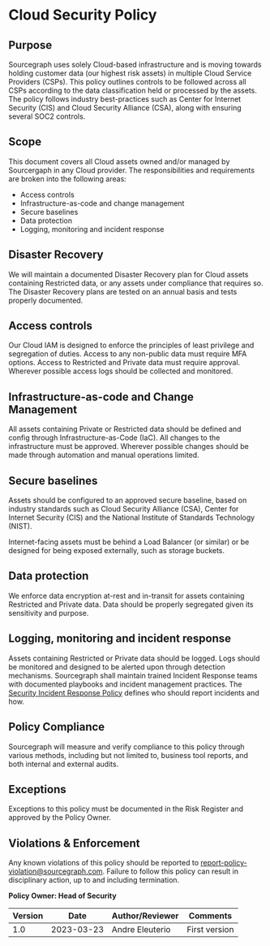 # Cloud Security Policy

## Purpose

Sourcegraph uses solely Cloud-based infrastructure and is moving towards holding customer data (our highest risk assets) in multiple Cloud Service Providers (CSPs). This policy outlines controls to be followed across all CSPs according to the data classification held or processed by the assets. The policy follows industry best-practices such as Center for Internet Security (CIS) and Cloud Security Alliance (CSA), along with ensuring several SOC2 controls.

## Scope

This document covers all Cloud assets owned and/or managed by Sourcergaph in any Cloud provider. The responsibilities and requirements are broken into the following areas:
- Access controls
- Infrastructure-as-code and change management
- Secure baselines
- Data protection
- Logging, monitoring and incident response

## Disaster Recovery

We will maintain a documented Disaster Recovery plan for Cloud assets containing Restricted data, or any assets under compliance that requires so. The Disaster Recovery plans are tested on an annual basis and tests properly documented.

## Access controls

Our Cloud IAM is designed to enforce the principles of least privilege and segregation of duties. Access to any non-public data must require MFA options. Access to Restricted and Private data must require approval. Wherever possible access logs should be collected and monitored.

## Infrastructure-as-code and Change Management
All assets containing Private or Restricted data should be defined and config through Infrastructure-as-Code (IaC). All changes to the infrastructure must be approved. Wherever possible changes should be made through automation and manual operations limited.

## Secure baselines
Assets should be configured to an approved secure baseline, based on industry standards such as Cloud Security Alliance (CSA), Center for Internet Security (CIS) and the National Institute of Standards Technology (NIST).  

Internet-facing assets must be behind a Load Balancer (or similar) or be designed for being exposed externally, such as storage buckets.

## Data protection
We enforce data encryption at-rest and in-transit for assets containing Restricted and Private data. Data should be properly segregated given its sensitivity and purpose. 

## Logging, monitoring and incident response
Assets containing Restricted or Private data should be logged. Logs should be monitored and designed to be alerted upon through detection mechanisms. Sourcegraph shall maintain trained Incident Response teams with documented playbooks and incident management practices. The [Security Incident Response Policy](../../departments/security/security-incident-response.md) defines who should report incidents and how.

## Policy Compliance
Sourcegraph will measure and verify compliance to this policy through various methods, including but not limited to, business tool reports, and both internal and external audits.

## Exceptions
Exceptions to this policy must be documented in the Risk Register and approved by the Policy Owner. 

## Violations & Enforcement
Any known violations of this policy should be reported to report-policy-violation@sourcegraph.com. Failure to follow this policy can result in disciplinary action, up to and including termination.

**Policy Owner: Head of Security**

| Version | Date     | Author/Reviewer | Comments |
|--------------|-----------|------------|----|
| 1.0 | 2023-03-23      | Andre Eleuterio        | First version |